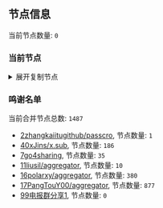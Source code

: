 
## 节点信息
当前节点数量: `0`
### 当前节点
<details>
  <summary>展开复制节点</summary>

    

</details>

### 鸣谢名单
当前合并节点总数: `1487`
- [2zhangkaiitugithub/passcro](https://github.com/zhangkaiitugithub/passcro), 节点数量: `1`
- [40xJins/x.sub](https://github.com/0xJins/x.sub), 节点数量: `186`
- [7go4sharing](https://github.com/go4sharing), 节点数量: `35`
- [11liusil/aggregator](https://github.com/liusil/aggregator), 节点数量: `10`
- [16polarxy/aggregator](https://github.com/polarxy/aggregator), 节点数量: `380`
- [17PangTouY00/aggregator](https://github.com/PangTouY00/aggregator), 节点数量: `877`
- [99电报群分享1](https://github.com/cdddbc/getAirport), 节点数量: `0`


